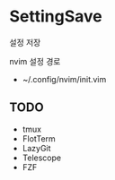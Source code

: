 # SettingSave
설정 저장

nvim 설정 경로
- ~/.config/nvim/init.vim

## TODO
- tmux
- FlotTerm
- LazyGit
- Telescope
- FZF
